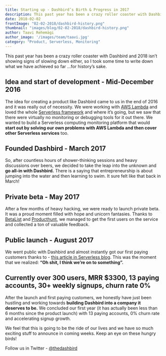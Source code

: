 ```yaml
---
title: Starting up - Dashbird’s Birth & Progress in 2017
description: This past year has been a crazy roller coaster with Dashbird and 2018 isn’t showing signs of slowing down either. Here's the first years summary for the history books.
date: 2018-02-02
frontImage: "02-02-2018/dashbird-history.png"
thumbnail: "images/blog/02-02-2018/dashbird-history.png"
author: Taavi Rehemägi
author_image: '/images/team/taavi.jpg'
category: "Product, Serverless, Monitoring"
---
```


This past year has been a crazy roller coaster with Dashbird and 2018 isn’t showing signs of slowing down either, so I took some time to write down what we have achieved so far ...for history’s sake. 

## Idea and start of development - Mid-December 2016
The idea for creating a product like Dashbird came to us in the end of 2016 and it was really out of necessity. We were working with <a href='https://aws.amazon.com/lambda/' target='_blank'>AWS Lambda</a> and loved the whole <a href='https://serverless.com/' target='_blank'>Serverless framework</a> and where it’s going, but we saw that there were virtually no monitoring or debugging tools for it out there. We wanted to build a Serverless computing monitoring platform that would **start out by solving our own problems with AWS Lambda and then cover other Serverless services** too.

## Founded Dashbird - March 2017
So, after countless hours of shower-thinking sessions and heavy discussions over beers, we decided to take the leap into the unknown and **go all-in with Dashbird.** There is a saying that entrepreneurship is about jumping into the water and then learning to swim. It sure felt like that back in March!

## Private beta - May 2017
After a few months of heavy hacking, we were ready to launch private beta. It was a proud moment filled with hope and unicorn fantasies. Thanks to <a href='https://betalist.com/startups/dashbird' target='_blank'>BetaList</a> and <a href='https://www.producthunt.com/posts/dashbird' target='_blank'>Producthunt</a>, we managed to get the first users on the service and collected a ton of valuable feedback.

## Public launch - August 2017
We went public with Dashbird and almost instantly got our first paying customers thanks to  - <a href='https://serverless.com/blog/serverless-monitoring-the-good-the-bad-and-the-ugly/'>this article in Serverless blog</a>.
This was the moment that we realized: **“Oh shit, I think we’re on to something”.**


## Currently over 300 users, MRR $3300, 13 paying accounts, 30+ weekly signups, churn rate 0%
After the launch and first paying customers, we honestly have just been hustling and working towards **building Dashbird into a company it deserves to be.** We concluded our first year (it has actually been less than 6 months since the product launch) with 13 paying accounts, 0% churn rate and accelerating signup growth. 

We feel that this is going to be the ride of our lives and we have so much exciting stuff to announce in coming weeks. Keep an eye on these hungry birds!

Follow us in Twitter - <a href='https://twitter.com/thedashbird' target='_blank'>@thedashbird</a>
